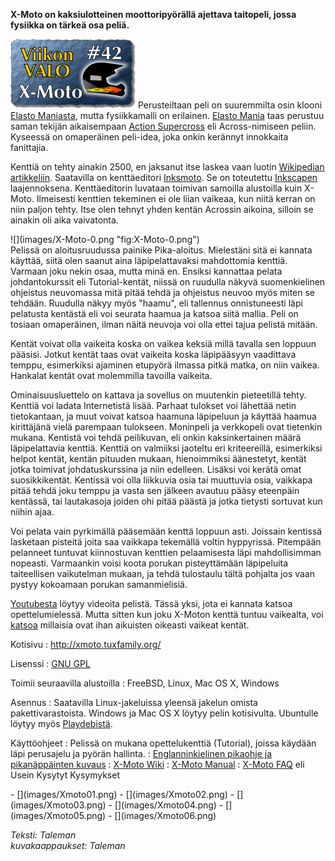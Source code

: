 <!--
Title: X-Moto
Week: 1x42
Number: 42
Date: 2011/10/16
Pageimage: valo42-XMoto.png
Tags: Linux,Windows,Mac OS X,FreeBSD,Peli
-->

**X-Moto on kaksiulotteinen moottoripyörällä ajettava taitopeli, jossa
fysiikka on tärkeä osa peliä.**

![](images/valo42-XMoto.png "fig:valo42-XMoto.png")
Perusteiltaan peli on suuremmilta osin
klooni [Elasto Maniasta](http://www.elastomania.com/), mutta
fysiikkamalli on erilainen. [Elasto
Mania](http://en.wikipedia.org/wiki/Elasto_Mania) taas perustuu saman
tekijän aikaisempaan [Action
Supercross](http://www.moposite.com/info_games_across.php) eli
Across-nimiseen peliin. Kyseessä on omaperäinen peli-idea, joka onkin
kerännyt innokkaita fanittajia.

Kenttiä on tehty ainakin 2500, en jaksanut itse laskea vaan luotin
[Wikipedian artikkeliin](http://en.wikipedia.org/wiki/X-Moto#Gameplay).
Saatavilla on kenttäeditori
[Inksmoto](http://wiki.xmoto.tuxfamily.org/index.php?title=Inksmoto-0.7.0).
Se on toteutettu [Inkscapen](http://fi.wikipedia.org/wiki/Inkscape)
laajennoksena. Kenttäeditorin luvataan toimivan samoilla alustoilla kuin
X-Moto. Ilmeisesti kenttien tekeminen ei ole liian vaikeaa, kun niitä
kerran on niin paljon tehty. Itse olen tehnyt yhden kentän Acrossin
aikoina, silloin se ainakin oli aika vaivatonta.
<div class="rightimage" markdown="1">
![](images/X-Moto-0.png "fig:X-Moto-0.png")
</div>
Pelissä on aloitusruudussa painike
Pika-aloitus. Mielestäni sitä ei kannata käyttää, siitä olen saanut aina
läpipelattavaksi mahdottomia kenttiä. Varmaan joku nekin osaa, mutta
minä en. Ensiksi kannattaa pelata johdantokurssit eli Tutorial-kentät,
niissä on ruudulla näkyvä suomenkielinen ohjeistus neuvomassa mitä pitää
tehdä ja ohjeistus neuvoo myös miten se tehdään. Ruudulla näkyy myös
"haamu", eli tallennus onnistuneesti läpi pelatusta kentästä eli voi
seurata haamua ja katsoa siitä mallia. Peli on tosiaan omaperäinen,
ilman näitä neuvoja voi olla ettei tajua pelistä mitään.

Kentät voivat olla vaikeita koska on vaikea keksiä millä tavalla sen
loppuun pääsisi. Jotkut kentät taas ovat vaikeita koska läpipääsyyn
vaadittava temppu, esimerkiksi ajaminen etupyörä ilmassa pitkä matka, on
niin vaikea. Hankalat kentät ovat molemmilla tavoilla vaikeita.

Ominaisuusluettelo on kattava ja sovellus on muutenkin pieteetillä
tehty. Kenttiä voi ladata Internetistä lisää. Parhaat tulokset voi
lähettää netin tietokantaan, ja muut voivat katsoa haamuna läpipeluun ja
käyttää haamua kirittäjänä vielä parempaan tulokseen. Moninpeli ja
verkkopeli ovat tietenkin mukana. Kentistä voi tehdä peilikuvan, eli
onkin kaksinkertainen määrä läpipelattavia kenttiä. Kenttiä on valmiiksi
jaoteltu eri kriteereillä, esimerkiksi helpot kentät, kentän pituuden
mukaan, hienoimmiksi äänestetyt, kentät jotka toimivat johdatuskurssina
ja niin edelleen. Lisäksi voi kerätä omat suosikkikentät. Kentissä voi
olla liikkuvia osia tai muuttuvia osia, vaikkapa pitää tehdä joku temppu
ja vasta sen jälkeen avautuu pääsy eteenpäin kentässä, tai lautakasoja
joiden ohi pitää päästä ja jotka tietysti sortuvat kun niihin ajaa.

Voi pelata vain pyrkimällä pääsemään kenttä loppuun asti. Joissain
kentissä lasketaan pisteitä joita saa vaikkapa tekemällä voltin
hyppyrissä. Pitempään pelanneet tuntuvat kiinnostuvan kenttien
pelaamisesta läpi mahdollisimman nopeasti. Varmaankin voisi koota
porukan pisteyttämään läpipeluita taiteellisen vaikutelman mukaan, ja
tehdä tulostaulu tältä pohjalta jos vaan pystyy kokoamaan porukan
samanmielisiä.

[Youtubesta](http://youtube.com) löytyy videoita pelistä. Tässä yksi,
jota ei kannata katsoa opettelumielessä. Mutta sitten kun joku X-Moton
kenttä tuntuu vaikealta, voi
[katsoa](http://www.youtube.com/watch?v=KIS6kyhtPB0) millaisia ovat ihan
aikuisten oikeasti vaikeat kentät.

Kotisivu
:   <http://xmoto.tuxfamily.org/>

Lisenssi
:   [GNU GPL](GNU_GPL)

Toimii seuraavilla alustoilla
:   FreeBSD, Linux, Mac OS X, Windows

Asennus
:   Saatavilla Linux-jakeluissa yleensä jakelun omista
    pakettivarastoista. Windows ja Mac OS X löytyy pelin kotisivulta.
    Ubuntulle löytyy myös
    [Playdebistä](http://www.playdeb.net/updates/ubuntu/11.04/?q=xmoto).

Käyttöohjeet
:   Pelissä on mukana opettelukenttiä (Tutorial), joissa käydään läpi
    perusajelu ja pyörän hallinta.
:   [Englanninkielinen pikaohje ja pikanäppäinten
    kuvaus](http://wiki.xmoto.tuxfamily.org/index.php?title=Manual)
:   [X-Moto Wiki](http://wiki.xmoto.tuxfamily.org)
:   [X-Moto
    Manual](http://wiki.xmoto.tuxfamily.org/index.php?title=Manual)
:   [X-Moto FAQ](http://wiki.xmoto.tuxfamily.org/index.php?title=Faq)
    eli Usein Kysytyt Kysymykset

<div class="psgallery" markdown="1">
- [](images/Xmoto01.png)
- [](images/Xmoto02.png)
- [](images/Xmoto03.png)
- [](images/Xmoto04.png)
- [](images/Xmoto05.png)
- [](images/Xmoto06.png)
</div>

*Teksti: Taleman* <br />
*kuvakaappaukset: Taleman*

